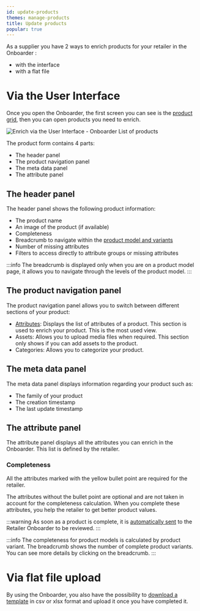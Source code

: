 ```yaml
---
id: update-products
themes: manage-products
title: Update products
popular: true
---
```


As a supplier you have 2 ways to enrich products for your retailer in the Onboarder :
* with the interface
* with a flat file


# Via the User Interface
Once you open the Onboarder, the first screen you can see is the [product grid](/onboarder/articles/products-grid-supplier.html), then you can open products you need to enrich.

![Enrich via the User Interface - Onboarder List of products](../img/SUPPLIER_PEF.png)

The product form contains 4 parts:
* The header panel
* The product navigation panel
* The meta data panel
* The attribute panel

## The header panel

The header panel shows the following product information:
* The product name
* An image of the product (if available)
* Completeness
* Breadcrumb to navigate within the [product model and variants](https://help.akeneo.com/pim/serenity/articles/what-about-products-variants.html)
* Number of missing attributes
* Filters to access directly to attribute groups or missing attributes

:::info
The breadcrumb is displayed only when you are on a product model page, it allows you to navigate through the levels of the product model.
:::

## The product navigation panel

The product navigation panel allows you to switch between different sections of your product:
* [Attributes](/onboarder/articles/update-products.html#the-attribute-panel): Displays the list of attributes of a product. This section is used to enrich your product. This is the most used view.
* Assets: Allows you to upload media files when required. This section only shows if you can add assets to the product.
* Categories: Allows you to categorize your product.

## The meta data panel

The meta data panel displays information regarding your product such as:
* The family of your product
* The creation timestamp
* The last update timestamp

## The attribute panel

The attribute panel displays all the attributes you can enrich in the Onboarder. This list is defined by the retailer.

### Completeness
All the attributes marked with the yellow bullet point are required for the retailer.

The attributes without the bullet point are optional and are not taken in account for the completeness calculation. When you complete these attributes, you help the retailer to get better product values.

:::warning
As soon as a product is complete, it is [automatically sent](/onboarder/articles/supplier-synchronization.html) to the Retailer Onboarder to be reviewed.
:::

:::info
The completeness for product models is calculated by product variant. The breadcrumb shows the number of complete product variants. You can see more details by clicking on the breadcrumb.
:::

# Via flat file upload
By using the Onboarder, you also have the possibility to [download a template](/onboarder/articles/dwl-product-import-tpl.html) in csv or xlsx format and upload it once you have completed it.
